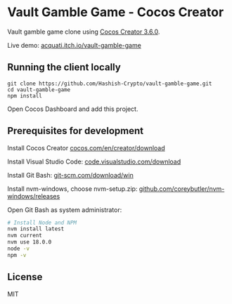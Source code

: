 # Vault Gamble Game - Cocos Creator

Vault gamble game clone using [Cocos Creator 3.6.0](https://www.cocos.com/en/creator).

Live demo: [acquati.itch.io/vault-gamble-game](https://acquati.itch.io/vault-gamble-game)

## Running the client locally

```
git clone https://github.com/Hashish-Crypto/vault-gamble-game.git
cd vault-gamble-game
npm install
```

Open Cocos Dashboard and add this project.

## Prerequisites for development

Install Cocos Creator [cocos.com/en/creator/download](https://www.cocos.com/en/creator/download)

Install Visual Studio Code: [code.visualstudio.com/download](https://code.visualstudio.com/download)

Install Git Bash: [git-scm.com/download/win](https://git-scm.com/download/win)

Install nvm-windows, choose nvm-setup.zip:
[github.com/coreybutler/nvm-windows/releases](https://github.com/coreybutler/nvm-windows/releases)

Open Git Bash as system administrator:

```bash
# Install Node and NPM
nvm install latest
nvm current
nvm use 18.0.0
node -v
npm -v
```

## License

MIT
